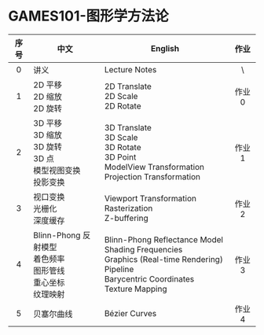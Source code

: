 # GAMES101-图形学方法论

| 序号 | 中文                                                         | English                                                      |  作业  |
| :--: | ------------------------------------------------------------ | ------------------------------------------------------------ | :----: |
|  0   | 讲义                                                         | Lecture Notes                                                |   \    |
|  1   | 2D 平移<br />2D 缩放<br />2D 旋转                            | 2D Translate<br />2D Scale<br />2D Rotate                    | 作业 0 |
|  2   | 3D 平移<br />3D 缩放<br />3D 旋转 <br />3D 点<br />模型视图变换<br />投影变换 | 3D Translate<br />3D Scale<br />3D Rotate<br />3D Point<br />ModelView  Transformation<br />Projection Transformation | 作业 1 |
|  3   | 视口变换<br />光栅化<br />深度缓存                           | Viewport Transformation<br />Rasterization<br />Z-buffering  | 作业 2 |
|  4   | Blinn-Phong 反射模型<br />着色频率<br />图形管线<br />重心坐标<br />纹理映射 | Blinn-Phong Reflectance Model<br />Shading Frequencies<br />Graphics (Real-time Rendering) Pipeline<br />Barycentric Coordinates<br />Texture Mapping | 作业 3 |
|  5   | 贝塞尔曲线                                                   | Bézier Curves                                                | 作业 4 |

